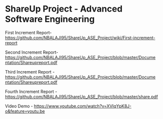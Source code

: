 # ShareUp Project - Advanced Software Engineering
First Increment Report- https://github.com/NBALAJI95/ShareUp_ASE_Project/wiki/First-increment-report

Second Increment Report- https://github.com/NBALAJI95/ShareUp_ASE_Project/blob/master/Documentation/Shareupreport.pdf

Third Increment Report - https://github.com/NBALAJI95/ShareUp_ASE_Project/blob/master/Documentation/Shareupreport.pdf

Fourth Increment Report - https://github.com/NBALAJI95/ShareUp_ASE_Project/blob/master/share.pdf

Video Demo - https://www.youtube.com/watch?v=XVIqYpK8J-o&feature=youtu.be
